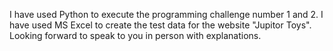 I have used Python to execute the programming challenge number 1 and 2. 
I have used MS Excel to create the test data for the website "Jupitor Toys".
Looking forward to speak to you in person with explanations.
